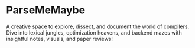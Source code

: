 # ParseMeMaybe
A creative space to explore, dissect, and document the world of compilers. Dive into lexical jungles, optimization heavens, and backend mazes with insightful notes, visuals, and paper reviews!
